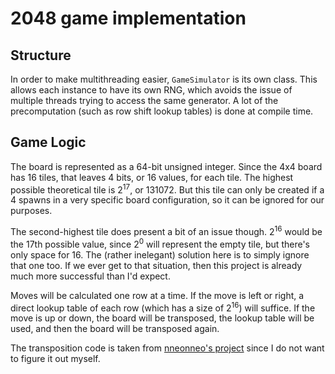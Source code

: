 # 2048 game implementation

## Structure
In order to make multithreading easier, `GameSimulator` is its own class.
This allows each instance to have its own RNG, which avoids the issue of multiple threads trying to access the same generator.
A lot of the precomputation (such as row shift lookup tables) is done at compile time.

## Game Logic
The board is represented as a 64-bit unsigned integer.
Since the 4x4 board has 16 tiles, that leaves 4 bits, or 16 values, for each tile.
The highest possible theoretical tile is 2<sup>17</sup>, or 131072.
But this tile can only be created if a 4 spawns in a very specific board configuration, so it can be ignored for our purposes.

The second-highest tile does present a bit of an issue though.
2<sup>16</sup> would be the 17th possible value, since 2<sup>0</sup> will represent the empty tile, but there's only space for 16.
The (rather inelegant) solution here is to simply ignore that one too.
If we ever get to that situation, then this project is already much more successful than I'd expect.

Moves will be calculated one row at a time.
If the move is left or right, a direct lookup table of each row (which has a size of 2<sup>16</sup>) will suffice.
If the move is up or down, the board will be transposed, the lookup table will be used, and then the board will be transposed again.

The transposition code is taken from [nneonneo's project](https://github.com/nneonneo/2048-ai/blob/master/2048.cpp#L38-L48) since I do not want to figure it out myself.

